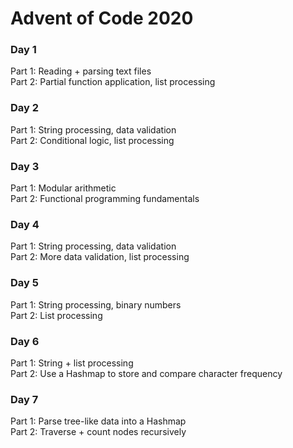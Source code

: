 # Advent of Code 2020

### Day 1  
Part 1: Reading + parsing text files  
Part 2: Partial function application, list processing

### Day 2  
Part 1: String processing, data validation  
Part 2: Conditional logic, list processing

### Day 3  
Part 1: Modular arithmetic  
Part 2: Functional programming fundamentals

### Day 4  
Part 1: String processing, data validation  
Part 2: More data validation, list processing

### Day 5  
Part 1: String processing, binary numbers  
Part 2: List processing

### Day 6  
Part 1: String + list processing  
Part 2: Use a Hashmap to store and compare character frequency  

### Day 7  
Part 1: Parse tree-like data into a Hashmap  
Part 2: Traverse + count nodes recursively
